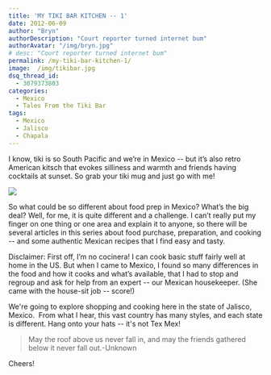 ```yaml
---
title: 'MY TIKI BAR KITCHEN -- 1'
date: 2012-06-09
author: "Bryn"
authorDescription: "Court reporter turned internet bum"
authorAvatar: "/img/bryn.jpg"
# desc: "Court reporter turned internet bum"
permalink: /my-tiki-bar-kitchen-1/
image:  /img/tikibar.jpg
dsq_thread_id:
  - 3079373803
categories:
  - Mexico
  - Tales From the Tiki Bar
tags:
  - Mexico
  - Jalisco
  - Chapala
---
```

I know, tiki is so South Pacific and we’re in Mexico -- but it’s also retro American kitsch that evokes silliness and warmth and friends having cocktails at sunset. So grab your tiki mug and just go with me!

![][1]

So what could be so different about food prep in Mexico? What’s the big deal? Well, for me, it is quite different and a challenge. I can’t really put my finger on one thing or one area and explain it to anyone, so there will be several articles in this series about food purchase, preparation, and cooking -- and some authentic Mexican recipes that I find easy and tasty.

Disclaimer: First off, I’m no cocinera! I can cook basic stuff fairly well at home in the US. But when I came to Mexico, I found so many differences in the food and how it cooks and what’s available, that I had to stop and regroup and ask for help from an expert -- our Mexican housekeeper. (She came with the house-sit job -- score!)

We're going to explore shopping and cooking here in the state of Jalisco, Mexico.  From what I hear, this vast country has many styles, and each state is different. Hang onto your hats -- it's not Tex Mex!

> May the roof above us never fall in, and may the friends gathered below it never fall out.-Unknown

Cheers!

 [1]: https://media.tumblr.com/tumblr_m5djr07vUY1qzu24w.jpg
